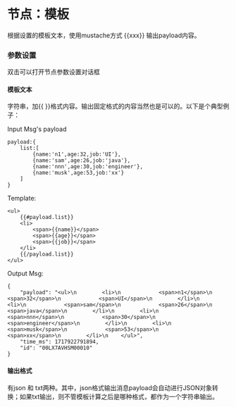 节点：模板
==


根据设置的模板文本，使用mustache方式 {{xxx}} 输出payload内容。

### 参数设置

双击可以打开节点参数设置对话框

#### 模板文本

字符串，加{{ }}格式内容。输出固定格式的内容当然也是可以的。以下是个典型例子：

Input Msg's payload

```
payload:{
    list:[
        {name:'n1',age:32,job:'UI'},
        {name:'sam',age:26,job:'java'},
        {name:'nnn',age:30,job:'engineer'},
        {name:'musk',age:53,job:'xx'}
    ]
}
```

Template:

```
<ul>
    {{#payload.list}}
    <li>
        <span>{{name}}</span>
        <span>{{age}}</span>
        <span>{{job}}</span>
    </li>
    {{/payload.list}}
</ul>
```

Output Msg:

```
{
	"payload": "<ul>\n        <li>\n            <span>n1</span>\n            <span>32</span>\n            <span>UI</span>\n        </li>\n        <li>\n            <span>sam</span>\n            <span>26</span>\n            <span>java</span>\n        </li>\n        <li>\n            <span>nnn</span>\n            <span>30</span>\n            <span>engineer</span>\n        </li>\n        <li>\n            <span>musk</span>\n            <span>53</span>\n            <span>xx</span>\n        </li>\n    </ul>",
	"time_ms": 1717922791894,
	"id": "00LX7AVHSM00010"
}
```

#### 输出格式

有json 和 txt两种。其中，json格式输出消息payload会自动进行JSON对象转换；如果txt输出，则不管模板计算之后是哪种格式，都作为一个字符串输出。


